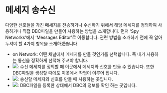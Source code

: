 # 메세지 송수신

다양한 신호들을 가진 메세지를 전송하거나 수신하기 위해서 해당 메세지를 정의하여 사용하거나 직접 DBC파일을 만들어 사용하는 방법을 소개합니다. 먼저 ‘Spy Networks’에서 ‘Messages Editor’로 이동합니다. 관련 방법을 소개하기 전에 꼭 알아두셔야 할 4가지 항목을 소개하겠습니다

* on Network: 어떤 채널에서 메세지를 만들 것인가를 선택합니다. 즉 내가 사용하는 통신을 정확하게 선택해 주셔야 합니다.
* ![](../.gitbook/assets/Spy\_Networks-Messages\_Editor-Receive.png): 수신 메세지를 정의할 때 이곳에서 메세지와 신호를 만들 수 있습니다. 또한 DBC파일을 생성할 때에도 이곳에서 작업이 이루어 집니다.
* ![](../.gitbook/assets/Spy\_Networks-Messages\_Editor-Transmit.png): 송신할 메세지와 신호를 만들 때 사용하는 곳입니다.
* ![](../.gitbook/assets/Spy\_Networks-Messages\_Editor-Database.png): DBC파일을 등록한 상태에서 DBC의 정보를 확인 하는 곳입니다.
